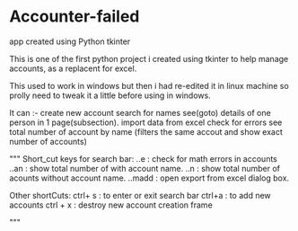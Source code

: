 # Accounter-failed
app created using Python tkinter 

This is one of the first python project i created using tkinter to help manage accounts, as a replacent for excel.

This used to work in windows but then i had re-edited it in linux machine so prolly need to tweak it a little before 
using in windows.

It can :-
  create new account 
  search for names
  see(goto) details of one person in 1 page(subsection).
  import data from excel
  check for errors
  see total number of account by name (filters the same accout and show exact number of accounts)
  
  
"""
Short_cut keys for search bar:
		..e    :  check for math errors in accounts
		..an   :	 show total number of with account name.
		..n    :  show total number of acounts without account name.
		..madd :  open export from excel dialog box.

Other shortCuts:
		ctrl+ s        : to enter or exit search bar
		ctrl+a    : to add new accounts
		ctrl + x  : destroy new account creation frame

"""

